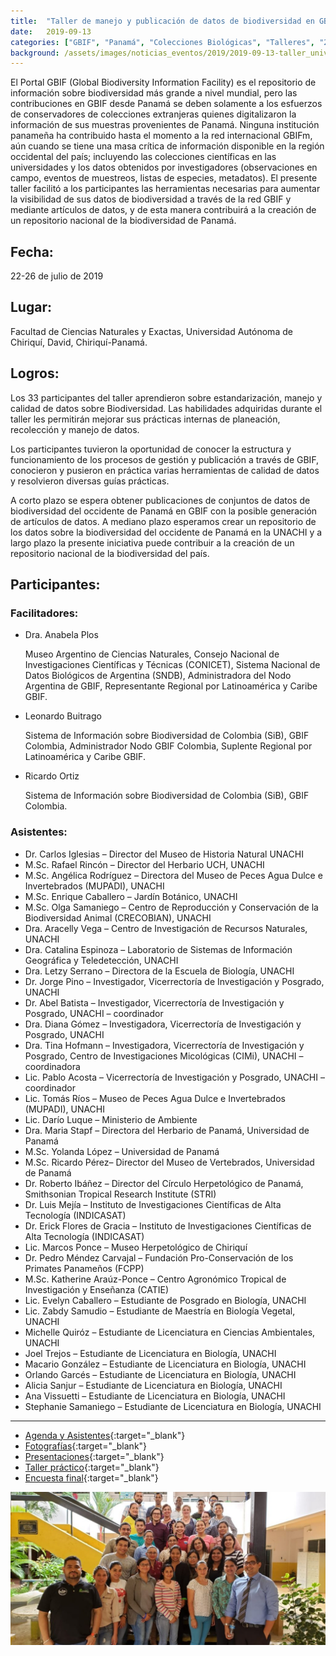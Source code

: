 ```yaml
---
title:  "Taller de manejo y publicación de datos de biodiversidad en GBIF – Universidad Autónoma de Chiriquí, Panamá"
date:   2019-09-13
categories: ["GBIF", "Panamá", "Colecciones Biológicas", "Talleres", "2019"]
background: /assets/images/noticias_eventos/2019/2019-09-13-taller_universidad_utonoma_de_chiriqui_panama.jpg
---
```


El Portal GBIF (Global Biodiversity Information Facility) es el repositorio de información sobre biodiversidad más grande a nivel mundial, pero las contribuciones en GBIF desde Panamá se deben solamente a los esfuerzos de conservadores de colecciones extranjeras quienes digitalizaron la información de sus muestras provenientes de Panamá. Ninguna institución panameña ha contribuido hasta el momento a la red internacional GBIFm, aún cuando se tiene una masa crítica de información disponible en la región occidental del país; incluyendo las colecciones científicas en las universidades y los datos obtenidos por investigadores (observaciones en campo, eventos de muestreos, listas de especies, metadatos). El presente taller facilitó a los participantes las herramientas necesarias para aumentar la visibilidad de sus datos de biodiversidad a través de la red GBIF y mediante artículos de datos, y de esta manera contribuirá a la creación de un repositorio nacional de la biodiversidad de Panamá.

## Fecha:
22-26 de julio de 2019

## Lugar:
Facultad de Ciencias Naturales y Exactas, Universidad Autónoma de Chiriquí, David, Chiriquí-Panamá.


## Logros:

Los 33 participantes del taller aprendieron sobre estandarización, manejo y calidad de datos sobre Biodiversidad. Las habilidades adquiridas durante el taller les permitirán mejorar sus prácticas internas de planeación, recolección y manejo de datos.

Los participantes tuvieron la oportunidad de conocer la estructura y funcionamiento de los procesos de gestión y publicación a través de GBIF, conocieron y pusieron en práctica varias herramientas de calidad de datos y resolvieron diversas guías prácticas.

A corto plazo se espera obtener publicaciones de conjuntos de datos de biodiversidad del occidente de Panamá en GBIF con la posible generación de artículos de datos. A mediano plazo esperamos crear un repositorio de los datos sobre la biodiversidad del occidente de Panamá en la UNACHI y a largo plazo la presente iniciativa puede contribuir a la creación de un repositorio nacional de la biodiversidad del país.

## Participantes:

### Facilitadores:

- Dra. Anabela Plos
  
  Museo Argentino de Ciencias Naturales, Consejo Nacional de Investigaciones Científicas y Técnicas (CONICET), Sistema Nacional de Datos Biológicos de Argentina (SNDB), Administradora del Nodo Argentina de GBIF, Representante Regional por Latinoamérica y Caribe GBIF.
- Leonardo Buitrago
  
  Sistema de Información sobre Biodiversidad de Colombia (SiB), GBIF Colombia, Administrador Nodo GBIF Colombia, Suplente Regional por Latinoamérica y Caribe GBIF.
- Ricardo Ortiz
  
  Sistema de Información sobre Biodiversidad de Colombia (SiB), GBIF Colombia.

### Asistentes:

- Dr. Carlos Iglesias – Director del Museo de Historia Natural UNACHI
- M.Sc. Rafael Rincón – Director del Herbario UCH, UNACHI
- M.Sc. Angélica Rodríguez – Directora del Museo de Peces Agua Dulce e Invertebrados (MUPADI), UNACHI
- M.Sc. Enrique Caballero – Jardín Botánico, UNACHI
- M.Sc. Olga Samaniego – Centro de Reproducción y Conservación de la Biodiversidad Animal (CRECOBIAN), UNACHI
- Dra. Aracelly Vega – Centro de Investigación de Recursos Naturales, UNACHI
- Dra. Catalina Espinoza – Laboratorio de Sistemas de Información Geográfica y Teledetección, UNACHI
- Dra. Letzy Serrano – Directora de la Escuela de Biología, UNACHI
- Dr. Jorge Pino – Investigador, Vicerrectoría de Investigación y Posgrado, UNACHI
- Dr. Abel Batista – Investigador, Vicerrectoría de Investigación y Posgrado, UNACHI – coordinador
- Dra. Diana Gómez – Investigadora, Vicerrectoría de Investigación y Posgrado, UNACHI
- Dra. Tina Hofmann – Investigadora, Vicerrectoría de Investigación y Posgrado, Centro de Investigaciones Micológicas (CIMi), UNACHI – coordinadora
- Lic. Pablo Acosta – Vicerrectoría de Investigación y Posgrado, UNACHI – coordinador
- Lic. Tomás Ríos – Museo de Peces Agua Dulce e Invertebrados (MUPADI), UNACHI
- Lic. Darío Luque – Ministerio de Ambiente
- Dra. Maria Stapf – Directora del Herbario de Panamá, Universidad de Panamá
- M.Sc. Yolanda López – Universidad de Panamá
- M.Sc. Ricardo Pérez– Director del Museo de Vertebrados, Universidad de Panamá
- Dr. Roberto Ibáñez – Director del Círculo Herpetológico de Panamá, Smithsonian Tropical Research Institute (STRI)
- Dr. Luis Mejía – Instituto de Investigaciones Científicas de Alta Tecnología (INDICASAT)
- Dr. Erick Flores de Gracia – Instituto de Investigaciones Científicas de Alta Tecnología (INDICASAT)
- Lic. Marcos Ponce – Museo Herpetológico de Chiriquí
- Dr. Pedro Méndez Carvajal – Fundación Pro-Conservación de los Primates Panameños (FCPP)
- M.Sc. Katherine Araúz-Ponce – Centro Agronómico Tropical de Investigación y Enseñanza (CATIE)
- Lic. Evelyn Caballero – Estudiante de Posgrado en Biología, UNACHI
- Lic. Zabdy Samudio – Estudiante de Maestría en Biología Vegetal, UNACHI
- Michelle Quiróz – Estudiante de Licenciatura en Ciencias Ambientales, UNACHI
- Joel Trejos – Estudiante de Licenciatura en Biología, UNACHI
- Macario González – Estudiante de Licenciatura en Biología, UNACHI
- Orlando Garcés – Estudiante de Licenciatura en Biología, UNACHI
- Alicia Sanjur – Estudiante de Licenciatura en Biología, UNACHI
- Ana Vissuetti – Estudiante de Licenciatura en Biología, UNACHI
- Stephanie Samaniego – Estudiante de Licenciatura en Biología, UNACHI

---

- [Agenda y Asistentes](https://drive.google.com/drive/folders/1mcr3mJsJUemnmxR8whVV6fp4M_0BPHV2?usp=sharing){:target="_blank"}
- [Fotografías](https://drive.google.com/drive/folders/1kQxoUhxoKBBGPOX6yoLnmwvbsonvtLTO?usp=sharing){:target="_blank"}
- [Presentaciones](https://drive.google.com/drive/folders/1IqRGTnTzC1diOEDwMOb4c15k6sANsEhA?usp=sharing){:target="_blank"}
- [Taller práctico](https://drive.google.com/drive/folders/1hOFU7ufChhEYKmWwHPUQlfPmtSn8maNl?usp=sharing){:target="_blank"}
- [Encuesta final](https://drive.google.com/file/d/1GZbFJXUhW-GGfEhq5gl_-vqauVM8OnEZ/view?usp=sharing){:target="_blank"}

<img src="/assets/images/noticias_eventos/2019/2019-09-13-taller_universidad_utonoma_de_chiriqui_panamac.jpeg" width=770>
